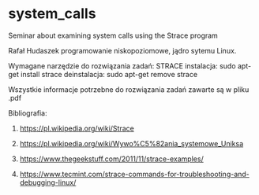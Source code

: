 # system_calls
Seminar about examining system calls using the Strace program

Rafał Hudaszek programowanie niskopoziomowe, jądro sytemu Linux.

Wymagane narzędzie do rozwiązania zadań: STRACE
instalacja: sudo apt-get install strace
deinstalacja: sudo apt-get remove strace

Wszystkie informacje potrzebne do rozwiązania zadań zawarte są w pliku .pdf

Bibliografia:
1) https://pl.wikipedia.org/wiki/Strace

2) https://pl.wikipedia.org/wiki/Wywo%C5%82ania_systemowe_Uniksa

3) https://www.thegeekstuff.com/2011/11/strace-examples/

4) https://www.tecmint.com/strace-commands-for-troubleshooting-and-debugging-linux/
